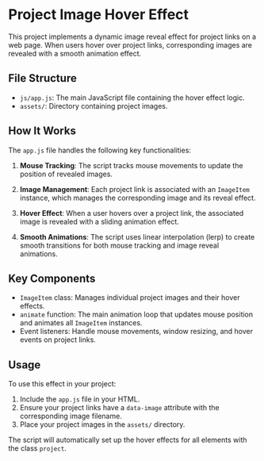 # Project Image Hover Effect

This project implements a dynamic image reveal effect for project links on a web page. When users hover over project links, corresponding images are revealed with a smooth animation effect.

## File Structure

- `js/app.js`: The main JavaScript file containing the hover effect logic.
- `assets/`: Directory containing project images.

## How It Works

The `app.js` file handles the following key functionalities:

1. **Mouse Tracking**: The script tracks mouse movements to update the position of revealed images.

2. **Image Management**: Each project link is associated with an `ImageItem` instance, which manages the corresponding image and its reveal effect.

3. **Hover Effect**: When a user hovers over a project link, the associated image is revealed with a sliding animation effect.

4. **Smooth Animations**: The script uses linear interpolation (lerp) to create smooth transitions for both mouse tracking and image reveal animations.

## Key Components

- `ImageItem` class: Manages individual project images and their hover effects.
- `animate` function: The main animation loop that updates mouse position and animates all `ImageItem` instances.
- Event listeners: Handle mouse movements, window resizing, and hover events on project links.

## Usage

To use this effect in your project:

1. Include the `app.js` file in your HTML.
2. Ensure your project links have a `data-image` attribute with the corresponding image filename.
3. Place your project images in the `assets/` directory.

The script will automatically set up the hover effects for all elements with the class `project`.
